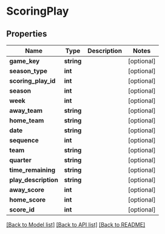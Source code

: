 # ScoringPlay

## Properties
Name | Type | Description | Notes
------------ | ------------- | ------------- | -------------
**game_key** | **string** |  | [optional] 
**season_type** | **int** |  | [optional] 
**scoring_play_id** | **int** |  | [optional] 
**season** | **int** |  | [optional] 
**week** | **int** |  | [optional] 
**away_team** | **string** |  | [optional] 
**home_team** | **string** |  | [optional] 
**date** | **string** |  | [optional] 
**sequence** | **int** |  | [optional] 
**team** | **string** |  | [optional] 
**quarter** | **string** |  | [optional] 
**time_remaining** | **string** |  | [optional] 
**play_description** | **string** |  | [optional] 
**away_score** | **int** |  | [optional] 
**home_score** | **int** |  | [optional] 
**score_id** | **int** |  | [optional] 

[[Back to Model list]](../README.md#documentation-for-models) [[Back to API list]](../README.md#documentation-for-api-endpoints) [[Back to README]](../README.md)


